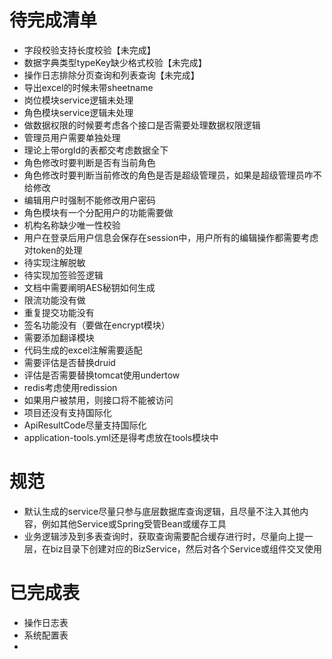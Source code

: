 # 待完成清单

- 字段校验支持长度校验【未完成】
- 数据字典类型typeKey缺少格式校验【未完成】
- 操作日志排除分页查询和列表查询【未完成】
- 导出excel的时候未带sheetname
- 岗位模块service逻辑未处理
- 角色模块service逻辑未处理
- 做数据权限的时候要考虑各个接口是否需要处理数据权限逻辑
- 管理员用户需要单独处理
- 理论上带orgId的表都交考虑数据全下
- 角色修改时要判断是否有当前角色
- 角色修改时要判断当前修改的角色是否是超级管理员，如果是超级管理员咋不给修改
- 编辑用户时强制不能修改用户密码
- 角色模块有一个分配用户的功能需要做
- 机构名称缺少唯一性校验
- 用户在登录后用户信息会保存在session中，用户所有的编辑操作都需要考虑对token的处理
- 待实现注解脱敏
- 待实现加签验签逻辑
- 文档中需要阐明AES秘钥如何生成
- 限流功能没有做
- 重复提交功能没有
- 签名功能没有（要做在encrypt模块）
- 需要添加翻译模块
- 代码生成的excel注解需要适配
- 需要评估是否替换druid
- 评估是否需要替换tomcat使用undertow
- redis考虑使用redission
- 如果用户被禁用，则接口将不能被访问
- 项目还没有支持国际化
- ApiResultCode尽量支持国际化
- application-tools.yml还是得考虑放在tools模块中

# 规范

- 默认生成的service尽量只参与底层数据库查询逻辑，且尽量不注入其他内容，例如其他Service或Spring受管Bean或缓存工具
- 业务逻辑涉及到多表查询时，获取查询需要配合缓存进行时，尽量向上提一层，在biz目录下创建对应的BizService，然后对各个Service或组件交叉使用

# 已完成表

- 操作日志表
- 系统配置表
- 